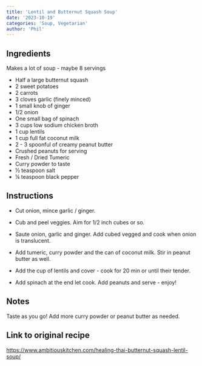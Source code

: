 ```yaml
---
title: 'Lentil and Butternut Squash Soup'
date: '2023-10-19'
categories: 'Soup, Vegetarian'
author: 'Phil'
---
```


## Ingredients 

Makes a lot of soup - maybe 8 servings

-   Half a large butternut squash
-   2 sweet potatoes
-   2 carrots
-   3  cloves  garlic  (finely minced)
-   1 small knob of ginger
-   1/2 onion
-   One small bag of spinach
-   3  cups  low sodium chicken broth
-   1 cup lentils
-   1 cup full fat coconut milk
-   2 - 3 spoonful of creamy peanut butter
-   Crushed peanuts for serving
-   Fresh / Dried Tumeric
-   Curry powder to taste
-   ½  teaspoon  salt
-   ¼  teaspoon  black pepper

## Instructions
- Cut onion, mince garlic / ginger.

-  Cub and peel veggies. Aim for 1/2 inch cubes or so. 
    
-  Saute onion, garlic and ginger. Add cubed vegged and cook when onion is translucent. 
    
-  Add tumeric, curry powder and the can of coconut milk. Stir in peanut butter as well. 
    
-  Add the cup of lentils and cover - cook for 20 min or until their tender. 

- Add spinach at the end let cook. Add peanuts and serve - enjoy!

## Notes

Taste as you go! Add more curry powder or peanut butter as needed.


## Link to original recipe
https://www.ambitiouskitchen.com/healing-thai-butternut-squash-lentil-soup/
